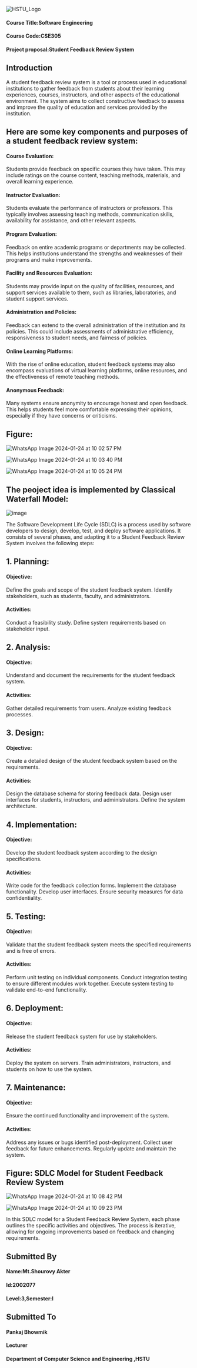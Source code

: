 ![HSTU_Logo](https://github.com/ShourovyAkter/Student-Feedback-Review.-System../assets/155612012/e54fd89e-93c2-4c78-bfd9-f2a23927728c)

#### Course Title:Software Engineering
#### Course Code:CSE305
#### Project proposal:Student Feedback Review System
## Introduction
A student feedback review system is a tool or process used in educational institutions to gather feedback from students about their learning experiences, courses, instructors, and other aspects of the educational environment. The system aims to collect constructive feedback to assess and improve the quality of education and services provided by the institution.
##  Here are some key components and purposes of a student feedback review system:

#### Course Evaluation: 
Students provide feedback on specific courses they have taken. This may include ratings on the course content, teaching methods, materials, and overall learning experience.

#### Instructor Evaluation: 
Students evaluate the performance of instructors or professors. This typically involves assessing teaching methods, communication skills, availability for assistance, and other relevant aspects.

#### Program Evaluation: 
Feedback on entire academic programs or departments may be collected. This helps institutions understand the strengths and weaknesses of their programs and make improvements.

#### Facility and Resources Evaluation: 
Students may provide input on the quality of facilities, resources, and support services available to them, such as libraries, laboratories, and student support services.

#### Administration and Policies: 
Feedback can extend to the overall administration of the institution and its policies. This could include assessments of administrative efficiency, responsiveness to student needs, and fairness of policies.

#### Online Learning Platforms: 
With the rise of online education, student feedback systems may also encompass evaluations of virtual learning platforms, online resources, and the effectiveness of remote teaching methods.

#### Anonymous Feedback: 
Many systems ensure anonymity to encourage honest and open feedback. This helps students feel more comfortable expressing their opinions, especially if they have concerns or criticisms.
## Figure:
![WhatsApp Image 2024-01-24 at 10 02 57 PM](https://github.com/ShourovyAkter/Student-Feedback-Review.-System../assets/155612012/2b6285f2-d488-4394-aff9-867e45d0892f)

![WhatsApp Image 2024-01-24 at 10 03 40 PM](https://github.com/ShourovyAkter/Student-Feedback-Review.-System../assets/155612012/1ef4209a-82ed-4086-9d1f-19a60a940c5e)

![WhatsApp Image 2024-01-24 at 10 05 24 PM](https://github.com/ShourovyAkter/Student-Feedback-Review.-System../assets/155612012/2e12d8d7-cefd-4b5f-b5bd-d77d2df391bd)



## The peoject idea is implemented by Classical Waterfall Model:
![image](https://github.com/ShourovyAkter/Student-Feedback-Review.-System../assets/155612012/b421a64b-0723-4643-952f-7963e0cd6353)

The Software Development Life Cycle (SDLC) is a process used by software developers to design, develop, test, and deploy software applications. It consists of several phases, and adapting it to a Student Feedback Review System involves the following steps:

## 1. Planning:
#### Objective: 
Define the goals and scope of the student feedback system. Identify stakeholders, such as students, faculty, and administrators.
#### Activities:
Conduct a feasibility study.
Define system requirements based on stakeholder input.
## 2. Analysis:
#### Objective: 
Understand and document the requirements for the student feedback system.
#### Activities:
Gather detailed requirements from users.
Analyze existing feedback processes.
## 3. Design:
#### Objective: 
Create a detailed design of the student feedback system based on the requirements.
#### Activities:
Design the database schema for storing feedback data.
Design user interfaces for students, instructors, and administrators.
Define the system architecture.
## 4. Implementation:
#### Objective: 
Develop the student feedback system according to the design specifications.
#### Activities:
Write code for the feedback collection forms.
Implement the database functionality.
Develop user interfaces.
Ensure security measures for data confidentiality.
## 5. Testing:
#### Objective: 
Validate that the student feedback system meets the specified requirements and is free of errors.
#### Activities:
Perform unit testing on individual components.
Conduct integration testing to ensure different modules work together.
Execute system testing to validate end-to-end functionality.
## 6. Deployment:
#### Objective:
Release the student feedback system for use by stakeholders.
#### Activities:
Deploy the system on servers.
Train administrators, instructors, and students on how to use the system.
## 7. Maintenance:
#### Objective:
Ensure the continued functionality and improvement of the system.
#### Activities:
Address any issues or bugs identified post-deployment.
Collect user feedback for future enhancements.
Regularly update and maintain the system.
## Figure: SDLC Model for Student Feedback Review System
![WhatsApp Image 2024-01-24 at 10 08 42 PM](https://github.com/ShourovyAkter/Student-Feedback-Review.-System../assets/155612012/b81af454-b677-464a-9560-f6b628ebd066)

![WhatsApp Image 2024-01-24 at 10 09 23 PM](https://github.com/ShourovyAkter/Student-Feedback-Review.-System../assets/155612012/41cbfe8c-a781-4f80-a42f-dfe26eba9b2b)


In this SDLC model for a Student Feedback Review System, each phase outlines the specific activities and objectives. The process is iterative, allowing for ongoing improvements based on feedback and changing requirements.
## Submitted By

#### Name:Mt.Shourovy Akter
#### Id:2002077
#### Level:3,Semester:I

## Submitted To
#### Pankaj Bhowmik
#### Lecturer
#### Department of Computer Science and Engineering ,HSTU

